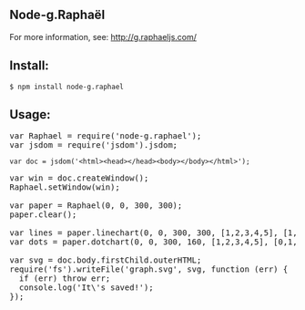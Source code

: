 Node-g.Raphaël 
--------------
For more information, see: http://g.raphaeljs.com/

Install:
--------
`$ npm install node-g.raphael`

Usage:
------
<pre>
var Raphael = require('node-g.raphael');
var jsdom = require('jsdom').jsdom;
</pre>
`var doc = jsdom('<html><head></head><body></body></html>');`
<pre>
var win = doc.createWindow();
Raphael.setWindow(win);

var paper = Raphael(0, 0, 300, 300);
paper.clear();

var lines = paper.linechart(0, 0, 300, 300, [1,2,3,4,5], [1,3,9,16,25], { colors: ['#F00'] });
var dots = paper.dotchart(0, 0, 300, 160, [1,2,3,4,5], [0,1,2,3,4], [4,3,2,4,6], { max: 5 });

var svg = doc.body.firstChild.outerHTML;
require('fs').writeFile('graph.svg', svg, function (err) {
  if (err) throw err;
  console.log('It\'s saved!');
});

</pre>
